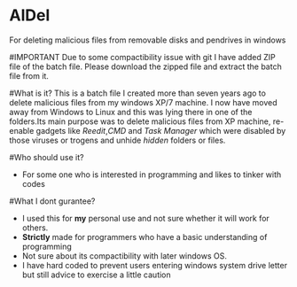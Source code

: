 # AlDel
For deleting malicious files from removable disks and pendrives in windows

#IMPORTANT
Due to some compactibility issue with git I have added ZIP file of the batch file. Please download the zipped file and extract the batch file from it.

#What is it?
This is a batch file I created more than seven years ago to delete malicious files from my windows XP/7 machine. I now have moved away from Windows to Linux and this was lying there in one of the folders.Its main purpose was to delete malicious files from XP machine, re-enable gadgets like *Reedit*,*CMD* and *Task Manager* which were disabled by those viruses or trogens and unhide *hidden* folders or files. 

#Who should use it?
- For some one who is interested in programming and likes to tinker with codes

#What I dont gurantee?
- I used this for **my** personal use and not sure whether it will work for others.
- **Strictly** made for programmers who have a basic understanding of programming
- Not sure about its compactibility with later windows OS.
- I have hard coded to prevent users entering windows system drive letter but still advice to exercise a little caution


